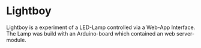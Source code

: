 Lightboy
========

Lightboy is a experiment of a LED-Lamp controlled via a Web-App Interface. The Lamp was build with an Arduino-board which contained an web server-module.